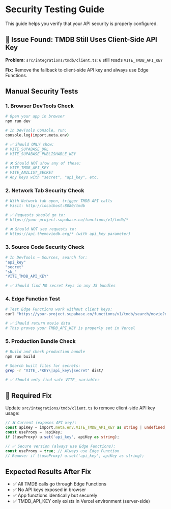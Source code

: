 # Security Testing Guide

This guide helps you verify that your API security is properly configured.

## 🚨 Issue Found: TMDB Still Uses Client-Side API Key

**Problem:** `src/integrations/tmdb/client.ts:6` still reads `VITE_TMDB_API_KEY`

**Fix:** Remove the fallback to client-side API key and always use Edge Functions.

## Manual Security Tests

### 1. Browser DevTools Check
```bash
# Open your app in browser
npm run dev

# In DevTools Console, run:
console.log(import.meta.env)

# ✅ Should ONLY show:
# VITE_SUPABASE_URL
# VITE_SUPABASE_PUBLISHABLE_KEY

# ❌ Should NOT show any of these:
# VITE_TMDB_API_KEY
# VITE_ANILIST_SECRET  
# Any keys with "secret", "api_key", etc.
```

### 2. Network Tab Security Check
```bash
# With Network tab open, trigger TMDB API calls
# Visit: http://localhost:8080/tmdb

# ✅ Requests should go to:
# https://your-project.supabase.co/functions/v1/tmdb/*

# ❌ Should NOT see requests to:
# https://api.themoviedb.org/* (with api_key parameter)
```

### 3. Source Code Security Check
```bash
# In DevTools → Sources, search for:
"api_key"
"secret" 
"sk_"
"VITE_TMDB_API_KEY"

# ✅ Should find NO secret keys in any JS bundles
```

### 4. Edge Function Test
```bash
# Test Edge Functions work without client keys:
curl "https://your-project.supabase.co/functions/v1/tmdb/search/movie?query=avatar"

# ✅ Should return movie data
# This proves your TMDB_API_KEY is properly set in Vercel
```

### 5. Production Bundle Check
```bash
# Build and check production bundle
npm run build

# Search built files for secrets:
grep -r "VITE_.*KEY\|api_key\|secret" dist/

# ✅ Should only find safe VITE_ variables
```

## 🔧 Required Fix

Update `src/integrations/tmdb/client.ts` to remove client-side API key usage:

```typescript
// ❌ Current (exposes API key):
const apiKey = import.meta.env.VITE_TMDB_API_KEY as string | undefined;
const useProxy = !apiKey;
if (!useProxy) u.set('api_key', apiKey as string);

// ✅ Secure version (always use Edge Functions):
const useProxy = true; // Always use Edge Function
// Remove: if (!useProxy) u.set('api_key', apiKey as string);
```

## Expected Results After Fix

- ✅ All TMDB calls go through Edge Functions
- ✅ No API keys exposed in browser
- ✅ App functions identically but securely
- ✅ TMDB_API_KEY only exists in Vercel environment (server-side)